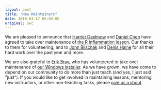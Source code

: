 ```yaml
---
layout: post
title: "New Maintainers"
date: 2016-03-17 06:00:00
original: swc
---
```

We are pleased to announce that [Harriet Dashnow]({{site.baseurl}}/team/#dashnow_harriet)
and [Daniel Chen]({{site.baseurl}}/team/#chen_daniel)
have agreed to take over maintenance of [the R inflammation lesson]({{site.github_url}}/r-novice-inflammation).
Our thanks to them for volunteering,
and to [John Blischak]({{site.baseurl}}/team/#blischak_j)
and [Denis Haine]({{site.baseurl}}/team/#haine_denis)
for all their hard work over the past year and more.

We are also grateful to [Erik Bray]({{site.baseurl}}/team/#bray_e),
who has volunteered to take over maintenance of
[our Windows installer]({{site.github_url}}/windows-installer).
As we have grown,
we have come to depend on our community to do more than just teach
(and yes, I just said "just").
If you would like to get involved in maintaining lessons,
mentoring new instructors,
or other non-teaching tasks,
please [give us a shout](mailto:{{site.contact}}).
